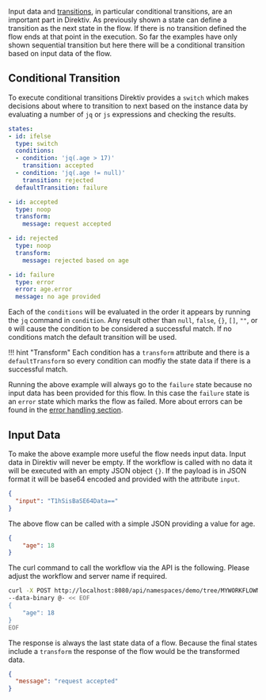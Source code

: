 Input data and [transitions](/getting_started/states/#simple-transition), in particular conditional transitions, are an important part in Direktiv. As previously shown a state can define a transition as the next state in the flow. If there is no transition defined the flow ends at that point in the execution. So far the examples have only shown sequential transition but here there will be a conditional transition based on input data of the flow. 

## Conditional Transition

To execute conditional transitions Direktiv provides a `switch` which makes decisions about where to transition to next based on the instance data by evaluating a number of `jq` or `js` expressions and checking the results. 

```yaml
states:
- id: ifelse
  type: switch
  conditions:
  - condition: 'jq(.age > 17)'
    transition: accepted
  - condition: 'jq(.age != null)'
    transition: rejected
  defaultTransition: failure

- id: accepted
  type: noop
  transform:
    message: request accepted

- id: rejected
  type: noop
  transform:
    message: rejected based on age

- id: failure
  type: error
  error: age.error
  message: no age provided
```

Each of the `conditions` will be evaluated in the order it appears by running the `jq` command in `condition`. Any result other than `null`, `false`, `{}`, `[]`, `""`, or `0` will cause the condition to be considered a successful match. If no conditions match the default transition will be used. 

!!! hint "Transform"
    Each condition has a `transform` attribute and there is a `defaultTransform` so every condition can modfiy the state data if there is a successful match. 

Running the above example will always go to the `failure` state because no input data has been provided for this flow. In this case the `failure` state is an `error` state which marks the flow as failed. More about errors can be found in the [error handling section](/getting_started/error-handling/).

## Input Data

To make the above example more useful the flow needs input data. Input data in Direktiv will never be empty. If the workflow is called with no data it will be executed with an empty JSON object `{}`. If the payload is in JSON format it will be base64 encoded and provided with the attribute `input`. 

```json
{
  "input": "T1hSisBaSE64Data=="
}
```

The above flow can be called with a simple JSON providing a value for age. 

```json
{ 
    "age": 18
}
```

The curl command to call the workflow via the API is the following. Please adjust the workflow and server name if required.

```sh
curl -X POST http://localhost:8080/api/namespaces/demo/tree/MYWORKFLOWNAME?op=wait \
--data-binary @- << EOF
{ 
    "age": 18
}
EOF
```

The response is always the last state data of a flow. Because the final states include a `transform` the response of the flow would be the transformed data.

```json
{
  "message": "request accepted"
}
```